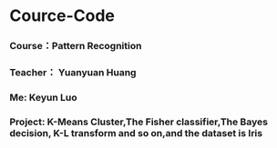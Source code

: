 Cource-Code
===========

### Course：Pattern Recognition
### Teacher： Yuanyuan Huang
### Me:  Keyun Luo
### Project: K-Means Cluster,The Fisher classifier,The Bayes decision, K-L transform and so on,and the dataset is Iris
